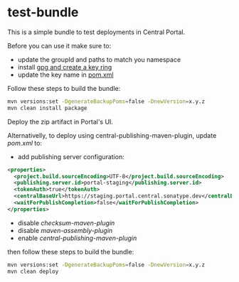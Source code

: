 # test-bundle

This is a simple bundle to test deployments in Central Portal.

Before you can use it make sure to:
  - update the groupId and paths to match you namespace
  - install [gpg and create a key ring](https://central.sonatype.org/publish/requirements/gpg/#sign-files-with-gpgpgp)
  - update the key name in [pom.xml](pom.xml)

Follow these steps to build the bundle:
```bash
mvn versions:set -DgenerateBackupPoms=false -DnewVersion=x.y.z
mvn clean install package
```

Deploy the zip artifact in Portal's UI. 

Alternativelly, to deploy using central-publishing-maven-plugin, update _pom.xml_ to:
  - add publishing server configuration:
```xml
<properties>
  <project.build.sourceEncoding>UTF-8</project.build.sourceEncoding>
  <publishing.server.id>portal-staging</publishing.server.id>
  <tokenAuth>true</tokenAuth>
  <centralBaseUrl>https://staging.portal.central.sonatype.dev</centralBaseUrl>
  <waitForPublishCompletion>false</waitForPublishCompletion>
</properties>
```
  - disable _checksum-maven-plugin_
  - disable _maven-assembly-plugin_
  - enable _central-publishing-maven-plugin_

then follow these steps to build the bundle:
```bash
mvn versions:set -DgenerateBackupPoms=false -DnewVersion=x.y.z
mvn clean deploy
```